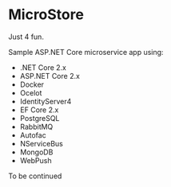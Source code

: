 # MicroStore

Just 4 fun. 

Sample ASP.NET Core microservice app using:

- .NET Core 2.x
- ASP.NET Core 2.x
- Docker
- Ocelot 
- IdentityServer4
- EF Core 2.x
- PostgreSQL
- RabbitMQ
- Autofac
- NServiceBus
- MongoDB
- WebPush

To be continued


